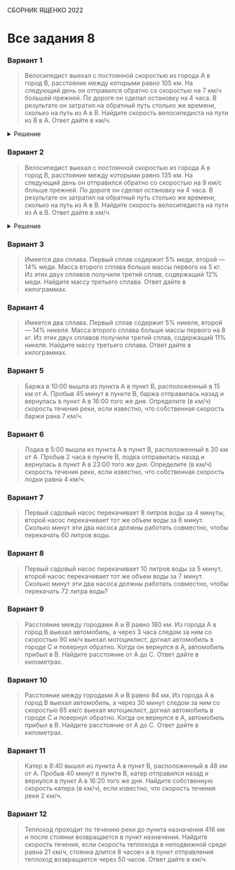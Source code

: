 <span class="space" onclick="loadURL('math//ege//2022//yashchenko//README')">СБОРНИК ЯЩЕНКО 2022</span>
# Все задания 8

### Вариант 1
> Велосипедист выехал с постоянной скоростью из города А в город В, расстояние между которыми равно 105 км. На следующий день он отправился обратно со скоростью на 7 км/ч большей прежней. По дороге он сделал остановку на 4 часа. В результате он затратил на обратный путь столько же времени, сколько на путь из А в В. Найдите скорость велосипедиста на пути из В в А. Ответ дайте в км/ч.
<details><summary>Решение</summary>
<img src="https://raw.githubusercontent.com/BlueRect/egelib-content/main/img/yashchenko_01_08.jpg">
**Ответ:** 17,5.
</details>

### Вариант 2
> Велосипедист выехал с постоянной скоростью из города А в город В, расстояние между которыми равно 135 км. На следующий день он отправился обратно со скоростью на 9 км/с больше прежней. По дороге он сделал остановку на 4 часа. В результате он затратил на обратный путь столько же времени, сколько на путь из А в В. Найдите скорость велосипедиста на пути из А в В. Ответ дайте в км/ч.
<details><summary>Решение</summary>
<img src="https://raw.githubusercontent.com/BlueRect/egelib-content/main/img/Document%2028_14.jpg">
**Ответ:** 13,5.
</details>

### Вариант 3
> Имеется два сплава. Первый сплав содержит 5% меди, второй — 14% меди. Масса второго сплава больше массы первого на 5 кг. Из этих двух сплавов получили третий сплав, содержащий 12% меди. Найдите массу третьего сплава. Ответ дайте в килограммах.

### Вариант 4
> Имеется два сплава. Первый сплав содержит 5% никеля, второй — 14% никеля. Масса второго сплава больше массы первого на 8 кг. Из этих двух сплавов получили третий сплав, содержащий 11% никеля. Найдите массу третьего сплава. Ответ дайте в килограммах.

### Вариант 5
> Баржа в 10:00 вышла из пункта А в пункт В, расположенный в 15 км от А. Пробыв 45 минут в пункте В, баржа отправилась назад и вернулась в пункт А в 16:00 того же дня. Определите (в км/ч) скорость течения реки, если известно, что собственная скорость баржи рана 7 км/ч.

### Вариант 6
> Лодка в 5:00 вышла из пункта А в пункт В, расположенный в 30 км от А. Пробыв 2 часа в пункте В, лодка отправилась назад и вернулась в пункт А в 23:00 того же дня. Определите (в км/ч) скорость течения реки, если известно, что собственная скорость лодки равна 4 км/ч.

### Вариант 7
> Первый садовый насос перекачивает 8 литров воды за 4 минуты, второй насос перекачивает тот же объем воды за 6 минут. Сколько минут эти два насоса должны работать совместно, чтобы перекачать 60 литров воды.

### Вариант 8
> Первый садовый насос перекачивает 10 литров воды за 5 минут, второй насос перекачивает тот же объем воды за 7 минут. Сколько минут эти два насоса должны работать совместно, чтобы перекачать 72 литра воды?

### Вариант 9
> Расстояние между городами А и В равно 180 км. Из города А в город В выехал автомобиль, а через 3 часа следом за ним со скоростью 90 км/ч выехал мотоциклист, догнал автомобиль в городе С и повернул обратно. Когда он вернулся в А, автомобиль прибыл в В. Найдите расстояние от А до С. Ответ дайте в километрах.

### Вариант 10
> Расстояние между городами А и В равно 84 км. Из города А в город В выехал автомобиль, а через 30 минут следом за ним со скоростью 65 км/с выехал мотоциклист, догнал автомобиль в городе С и повернул обратно. Когда он вернулся в А, автомобиль прибыл в В. Найдите расстояние от А до С. Ответ дайте в километрах.

### Вариант 11
> Катер в 8:40 вышел из пункта А в пункт В, расположенный в 48 км от А. Пробыв 40 минут в пункте В, катер отправился назад и вернулся в пункт А в 16:20 того же дня. Найдите собственную скорость катера (в км/ч), если известно, что скорость течения реки 2 км/ч.

### Вариант 12
> Теплоход проходит по течению реки до пункта назначения 416 км и после стоянки возвращается в пункт назначения. Найдите скорость течения, если скорость теплохода в неподвижной среде равна 21 км/ч, стоянка длится 8 часовч а в пункт отправления теплоход возвращается через 50 часов. Ответ дайте в км/ч.
